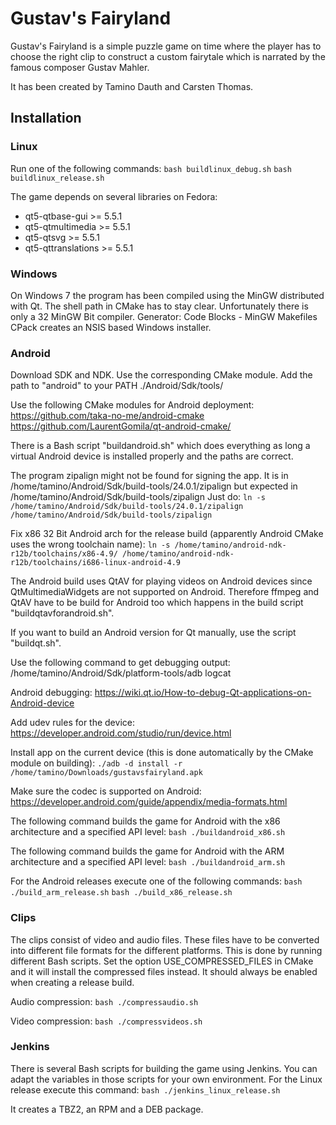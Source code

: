 # Gustav's Fairyland
Gustav's Fairyland is a simple puzzle game on time where the player has to choose the right clip to construct a custom fairytale which is narrated by the famous composer Gustav Mahler.

It has been created by Tamino Dauth and Carsten Thomas.

## Installation

### Linux
Run one of the following commands:
`bash buildlinux_debug.sh`
`bash buildlinux_release.sh`

The game depends on several libraries on Fedora:
* qt5-qtbase-gui >= 5.5.1
* qt5-qtmultimedia >= 5.5.1
* qt5-qtsvg >= 5.5.1
* qt5-qttranslations >= 5.5.1

### Windows
On Windows 7 the program has been compiled using the MinGW distributed with Qt.
The shell path in CMake has to stay clear.
Unfortunately there is only a 32 MinGW Bit compiler.
Generator: Code Blocks - MinGW Makefiles
CPack creates an NSIS based Windows installer.

### Android
Download SDK and NDK.
Use the corresponding CMake module.
Add the path to "android" to your PATH ./Android/Sdk/tools/

Use the following CMake modules for Android deployment:
https://github.com/taka-no-me/android-cmake
https://github.com/LaurentGomila/qt-android-cmake/

There is a Bash script "buildandroid.sh" which does everything as long a virtual Android device is installed properly
and the paths are correct.

The program zipalign might not be found for signing the app.
It is in /home/tamino/Android/Sdk/build-tools/24.0.1/zipalign but expected in
/home/tamino/Android/Sdk/build-tools/zipalign
Just do:
`ln -s /home/tamino/Android/Sdk/build-tools/24.0.1/zipalign /home/tamino/Android/Sdk/build-tools/zipalign`

Fix x86 32 Bit Android arch for the release build (apparently Android CMake uses the wrong toolchain name):
`ln -s /home/tamino/android-ndk-r12b/toolchains/x86-4.9/ /home/tamino/android-ndk-r12b/toolchains/i686-linux-android-4.9`

The Android build uses QtAV for playing videos on Android devices since QtMultimediaWidgets are not supported on Android.
Therefore ffmpeg and QtAV have to be build for Android too which happens in the build script "buildqtavforandroid.sh".

If you want to build an Android version for Qt manually, use the script "buildqt.sh".

Use the following command to get debugging output:
/home/tamino/Android/Sdk/platform-tools/adb logcat

Android debugging:
https://wiki.qt.io/How-to-debug-Qt-applications-on-Android-device

Add udev rules for the device:
https://developer.android.com/studio/run/device.html

Install app on the current device (this is done automatically by the CMake module on building):
`./adb -d install -r /home/tamino/Downloads/gustavsfairyland.apk`

Make sure the codec is supported on Android:
https://developer.android.com/guide/appendix/media-formats.html

The following command builds the game for Android with the x86 architecture and a specified API level:
`bash ./buildandroid_x86.sh`

The following command builds the game for Android with the ARM architecture and a specified API level:
`bash ./buildandroid_arm.sh`

For the Android releases execute one of the following commands:
`bash ./build_arm_release.sh`
`bash ./build_x86_release.sh`

### Clips
The clips consist of video and audio files.
These files have to be converted into different file formats for the different platforms.
This is done by running different Bash scripts.
Set the option USE_COMPRESSED_FILES in CMake and it will install the compressed files instead.
It should always be enabled when creating a release build.

Audio compression:
`bash ./compressaudio.sh`

Video compression:
`bash ./compressvideos.sh`

### Jenkins
There is several Bash scripts for building the game using Jenkins.
You can adapt the variables in those scripts for your own environment.
For the Linux release execute this command:
`bash ./jenkins_linux_release.sh`

It creates a TBZ2, an RPM and a DEB package.
